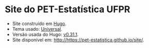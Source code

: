 Site do PET-Estatística UFPR
=================================================

  * Site construido em [Hugo](https://gohugo.io/).
  * Tema usado: [Universal](https://themes.gohugo.io/hugo-universal-theme/).
  * Versão usada do Hugo: [v0.31.1](https://github.com/gohugoio/hugo/releases/tag/v0.31.1).
  * Site disponível em: <http://https://pet-estatistica.github.io/site/>.
